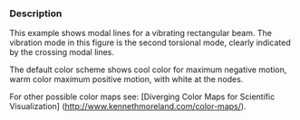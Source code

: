 ### Description

This example shows modal lines for a vibrating rectangular beam. The vibration mode in this figure is the second torsional mode, clearly indicated by the crossing modal lines.

The default color scheme shows cool color for maximum negative motion, warm color maximum positive motion, with white at the nodes.

For other possible color maps see: [Diverging Color Maps for Scientific Visualization] (http://www.kennethmoreland.com/color-maps/).